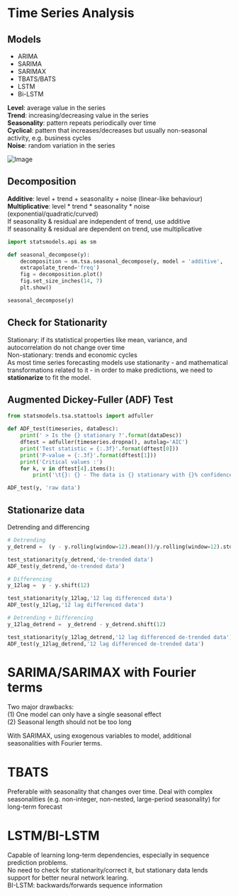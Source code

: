 # Time Series Analysis
## Models
- ARIMA
- SARIMA
- SARIMAX
- TBATS/BATS
- LSTM
- Bi-LSTM

**Level**: average value in the series <br>
**Trend**: increasing/decreasing value in the series <br>
**Seasonality**: pattern repeats periodically over time <br>
**Cyclical**: pattern that increases/decreases but usually non-seasonal 
activity, e.g. business cycles <br>
**Noise**: random variation in the series

![Image](https://www.bounteous.com/sites/default/files/b_inline_20200914.png)

## Decomposition
**Additive**: level + trend + seasonality + noise (linear-like behaviour) <br>
**Multiplicative**: level * trend * seasonality * noise (exponential/quadratic/curved) <br>
If seasonality & residual are independent of trend, use additive <br>
If seasonality & residual are dependent on trend, use multiplicative <br>

```python
import statsmodels.api as sm

def seasonal_decompose(y):
    decomposition = sm.tsa.seasonal_decompose(y, model = 'additive', 
    extrapolate_trend='freq')
    fig = decomposition.plot()
    fig.set_size_inches(14, 7)
    plt.show()

seasonal_decompose(y)
```

## Check for Stationarity
Stationary: if its statistical properties like mean, variance, and autocorrelation do not change over time <br>
Non-stationary: trends and economic cycles <br>
As most time series forecasting models use stationarity - and mathematical transformations related to it - in order to make predictions, we need to **stationarize** to fit the model. <br>

## Augmented Dickey-Fuller (ADF) Test
```python
from statsmodels.tsa.stattools import adfuller

def ADF_test(timeseries, dataDesc):
    print(' > Is the {} stationary ?'.format(dataDesc))
    dftest = adfuller(timeseries.dropna(), autolag='AIC')
    print('Test statistic = {:.3f}'.format(dftest[0]))
    print('P-value = {:.3f}'.format(dftest[1]))
    print('Critical values :')
    for k, v in dftest[4].items():
        print('\t{}: {} - The data is {} stationary with {}% confidence'.format(k, v, 'not' if v<dftest[0] else '', 100-int(k[:-1])))

ADF_test(y, 'raw data')
```

## Stationarize data
Detrending and differencing

```python
# Detrending
y_detrend =  (y - y.rolling(window=12).mean())/y.rolling(window=12).std()

test_stationarity(y_detrend,'de-trended data')
ADF_test(y_detrend,'de-trended data')
```

```python
# Differencing
y_12lag =  y - y.shift(12)

test_stationarity(y_12lag,'12 lag differenced data')
ADF_test(y_12lag,'12 lag differenced data')
```

```python
# Detrending + Differencing
y_12lag_detrend =  y_detrend - y_detrend.shift(12)

test_stationarity(y_12lag_detrend,'12 lag differenced de-trended data')
ADF_test(y_12lag_detrend,'12 lag differenced de-trended data')
```
# SARIMA/SARIMAX with Fourier terms
Two major drawbacks: <br>
(1) One model can only have a single seasonal effect <br>
(2) Seasonal length should not be too long <br>

With SARIMAX, using exogenous variables to model, additional seasonalities with Fourier terms.

# TBATS
Preferable with seasonality that changes over time.
Deal with complex seasonalities (e.g. non-integer, non-nested, large-period seasonality) for long-term forecast

# LSTM/BI-LSTM
Capable of learning long-term dependencies, especially in sequence prediction problems. <br>
No need to check for stationarity/correct it, but stationary data lends support for better neural network learing. <br>
BI-LSTM: backwards/forwards sequence information

